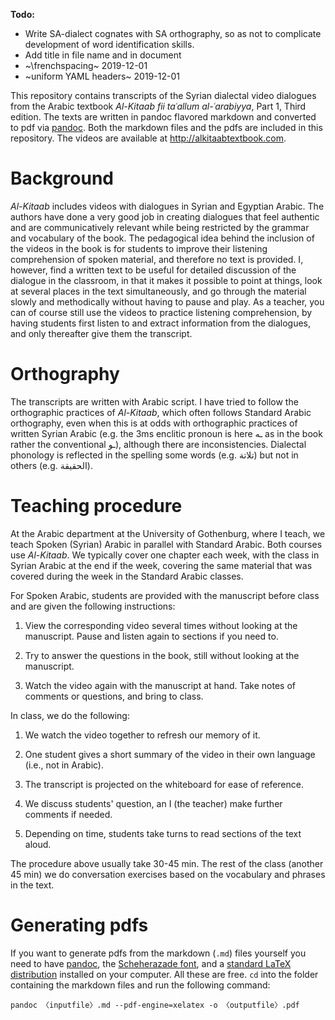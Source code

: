 **Todo:**

- Write SA-dialect cognates with SA orthography, so as not to complicate development of word identification skills.
- Add title in file name and in document
- ~\frenchspacing~ 2019-12-01
- ~uniform YAML headers~ 2019-12-01

<!--
- katīr and related with tā
- 3ms attached porn with wāw
-->


This repository contains transcripts of the Syrian dialectal video dialogues from the Arabic textbook *Al-Kitaab fii taʿallum al-ʿarabiyya*, Part&nbsp;1, Third edition. The texts are written in pandoc flavored markdown and converted to pdf via [pandoc](http://pandoc.org). Both the markdown files and the pdfs are included in this repository. The videos are available at <http://alkitaabtextbook.com>.

# Background

*Al-Kitaab* includes videos with dialogues in Syrian and Egyptian Arabic. The authors have done a very good job in creating dialogues that feel authentic and are communicatively relevant while being restricted by the grammar and vocabulary of the book. The pedagogical idea behind the inclusion of the videos in the book is for students to improve their listening comprehension of spoken material, and therefore no text is provided. I, however, find a written text to be useful for detailed discussion of the dialogue in the classroom, in that it makes it possible to point at things, look at several places in the text simultaneously, and go through the material slowly and methodically without having to pause and play. As a teacher, you can of course still use the videos to practice listening comprehension, by having students first listen to and extract information from the dialogues, and only thereafter give them the transcript.

# Orthography

The transcripts are written with Arabic script. I have tried to follow the orthographic practices of *Al-Kitaab*, which often follows Standard Arabic orthography, even when this is at odds with orthographic practices of written Syrian Arabic (e.g. the 3ms enclitic pronoun is here ـه as in the book rather the conventional ـو), although there are inconsistencies. Dialectal phonology is reflected in the spelling some words (e.g. تلاتة) but not in others (e.g. الحقيقة).

# Teaching procedure

At the Arabic department at the University of Gothenburg, where I teach, we teach Spoken (Syrian) Arabic in parallel with Standard Arabic. Both courses use *Al-Kitaab*. We typically cover one chapter each week, with the class in Syrian Arabic at the end  if the week, covering the same material that was covered during the week in the Standard Arabic classes.

For Spoken Arabic, students are provided with the manuscript before class and are given the following instructions:

1. View the corresponding video several times without looking at the manuscript. Pause and listen again to sections if you need to.

2. Try to answer the questions in the book, still without looking at the manuscript.

3. Watch the video again with the manuscript at hand. Take notes of comments or questions, and bring to class.

In class, we do the following:

1. We watch the video together to refresh our memory of it.

2. One student gives a short summary of the video in their own language (i.e., not in Arabic).

3. The transcript is projected on the whiteboard for ease of reference.

4. We discuss students' question, an I (the teacher) make further comments if needed.

5. Depending on time, students take turns to read sections of the text aloud.

The procedure above usually take 30-45 min. The rest of the class (another 45 min) we do conversation exercises based on the vocabulary and phrases in the text.

# Generating pdfs

If you want to generate pdfs from the markdown (`.md`) files yourself you need to have [pandoc](http://pandoc.org), the [Scheherazade font](https://software.sil.org/scheherazade/), and a [standard LaTeX distribution](https://ctan.org/starter) installed on your computer. All these are free. `cd` into the folder containing the markdown files and run the following command:

```
pandoc 〈inputfile〉.md --pdf-engine=xelatex -o 〈outputfile〉.pdf
```
